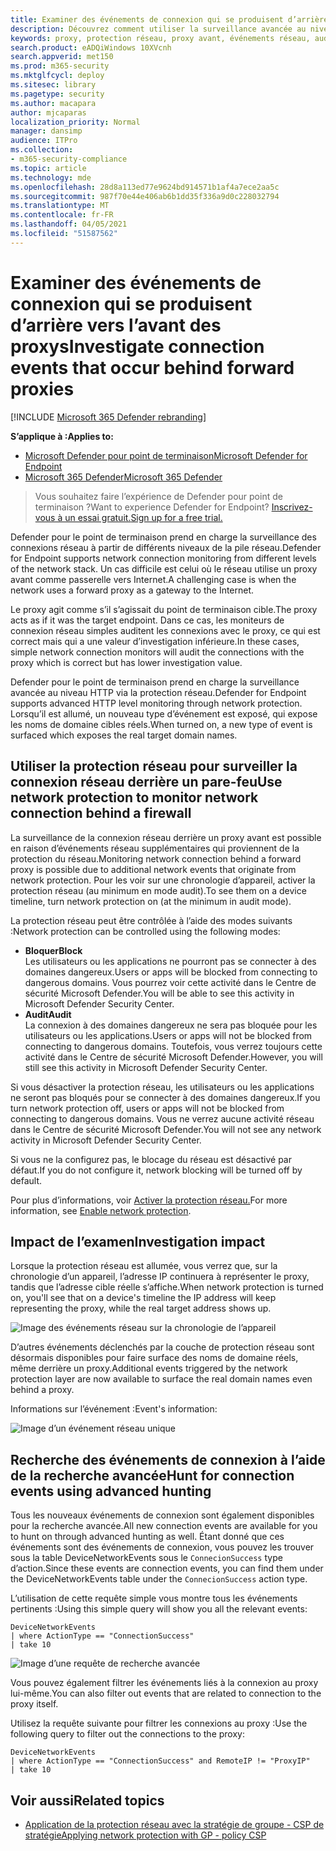 ```yaml
---
title: Examiner des événements de connexion qui se produisent d’arrière vers l’avant des proxys
description: Découvrez comment utiliser la surveillance avancée au niveau HTTP par le biais de la protection réseau dans Microsoft Defender ATP, qui utilise une cible réelle, au lieu d’un proxy.
keywords: proxy, protection réseau, proxy avant, événements réseau, audit, bloc, noms de domaine, domaine
search.product: eADQiWindows 10XVcnh
search.appverid: met150
ms.prod: m365-security
ms.mktglfcycl: deploy
ms.sitesec: library
ms.pagetype: security
ms.author: macapara
author: mjcaparas
localization_priority: Normal
manager: dansimp
audience: ITPro
ms.collection:
- m365-security-compliance
ms.topic: article
ms.technology: mde
ms.openlocfilehash: 28d8a113ed77e9624bd914571b1af4a7ece2aa5c
ms.sourcegitcommit: 987f70e44e406ab6b1dd35f336a9d0c228032794
ms.translationtype: MT
ms.contentlocale: fr-FR
ms.lasthandoff: 04/05/2021
ms.locfileid: "51587562"
---
```

# <a name="investigate-connection-events-that-occur-behind-forward-proxies"></a><span data-ttu-id="4fb93-104">Examiner des événements de connexion qui se produisent d’arrière vers l’avant des proxys</span><span class="sxs-lookup"><span data-stu-id="4fb93-104">Investigate connection events that occur behind forward proxies</span></span>

[!INCLUDE [Microsoft 365 Defender rebranding](../../includes/microsoft-defender.md)]

<span data-ttu-id="4fb93-105">**S’applique à :**</span><span class="sxs-lookup"><span data-stu-id="4fb93-105">**Applies to:**</span></span>
- [<span data-ttu-id="4fb93-106">Microsoft Defender pour point de terminaison</span><span class="sxs-lookup"><span data-stu-id="4fb93-106">Microsoft Defender for Endpoint</span></span>](https://go.microsoft.com/fwlink/p/?linkid=2154037)
- [<span data-ttu-id="4fb93-107">Microsoft 365 Defender</span><span class="sxs-lookup"><span data-stu-id="4fb93-107">Microsoft 365 Defender</span></span>](https://go.microsoft.com/fwlink/?linkid=2118804)

> <span data-ttu-id="4fb93-108">Vous souhaitez faire l’expérience de Defender pour point de terminaison ?</span><span class="sxs-lookup"><span data-stu-id="4fb93-108">Want to experience Defender for Endpoint?</span></span> [<span data-ttu-id="4fb93-109">Inscrivez-vous à un essai gratuit.</span><span class="sxs-lookup"><span data-stu-id="4fb93-109">Sign up for a free trial.</span></span>](https://www.microsoft.com/microsoft-365/windows/microsoft-defender-atp?ocid=docs-wdatp-investigatemachines-abovefoldlink)

<span data-ttu-id="4fb93-110">Defender pour le point de terminaison prend en charge la surveillance des connexions réseau à partir de différents niveaux de la pile réseau.</span><span class="sxs-lookup"><span data-stu-id="4fb93-110">Defender for Endpoint supports network connection monitoring from different levels of the network stack.</span></span> <span data-ttu-id="4fb93-111">Un cas difficile est celui où le réseau utilise un proxy avant comme passerelle vers Internet.</span><span class="sxs-lookup"><span data-stu-id="4fb93-111">A challenging case is when the network uses a forward proxy as a gateway to the Internet.</span></span>

<span data-ttu-id="4fb93-112">Le proxy agit comme s’il s’agissait du point de terminaison cible.</span><span class="sxs-lookup"><span data-stu-id="4fb93-112">The proxy acts as if it was the target endpoint.</span></span>  <span data-ttu-id="4fb93-113">Dans ce cas, les moniteurs de connexion réseau simples auditent les connexions avec le proxy, ce qui est correct mais qui a une valeur d’investigation inférieure.</span><span class="sxs-lookup"><span data-stu-id="4fb93-113">In these cases, simple network connection monitors will audit the connections with the proxy which is correct but has lower investigation value.</span></span> 

<span data-ttu-id="4fb93-114">Defender pour le point de terminaison prend en charge la surveillance avancée au niveau HTTP via la protection réseau.</span><span class="sxs-lookup"><span data-stu-id="4fb93-114">Defender for Endpoint supports advanced HTTP level monitoring through network protection.</span></span> <span data-ttu-id="4fb93-115">Lorsqu’il est allumé, un nouveau type d’événement est exposé, qui expose les noms de domaine cibles réels.</span><span class="sxs-lookup"><span data-stu-id="4fb93-115">When turned on, a new type of event is surfaced which exposes the real target domain names.</span></span>

## <a name="use-network-protection-to-monitor-network-connection-behind-a-firewall"></a><span data-ttu-id="4fb93-116">Utiliser la protection réseau pour surveiller la connexion réseau derrière un pare-feu</span><span class="sxs-lookup"><span data-stu-id="4fb93-116">Use network protection to monitor network connection behind a firewall</span></span>
<span data-ttu-id="4fb93-117">La surveillance de la connexion réseau derrière un proxy avant est possible en raison d’événements réseau supplémentaires qui proviennent de la protection du réseau.</span><span class="sxs-lookup"><span data-stu-id="4fb93-117">Monitoring network connection behind a forward proxy is possible due to additional network events that originate from network protection.</span></span> <span data-ttu-id="4fb93-118">Pour les voir sur une chronologie d’appareil, activer la protection réseau (au minimum en mode audit).</span><span class="sxs-lookup"><span data-stu-id="4fb93-118">To see them on a device timeline, turn network protection on (at the minimum in audit mode).</span></span> 

<span data-ttu-id="4fb93-119">La protection réseau peut être contrôlée à l’aide des modes suivants :</span><span class="sxs-lookup"><span data-stu-id="4fb93-119">Network protection can be controlled using the following modes:</span></span>

- <span data-ttu-id="4fb93-120">**Bloquer**</span><span class="sxs-lookup"><span data-stu-id="4fb93-120">**Block**</span></span> <br> <span data-ttu-id="4fb93-121">Les utilisateurs ou les applications ne pourront pas se connecter à des domaines dangereux.</span><span class="sxs-lookup"><span data-stu-id="4fb93-121">Users or apps will be blocked from connecting to dangerous domains.</span></span> <span data-ttu-id="4fb93-122">Vous pourrez voir cette activité dans le Centre de sécurité Microsoft Defender.</span><span class="sxs-lookup"><span data-stu-id="4fb93-122">You will be able to see this activity in Microsoft Defender Security Center.</span></span>
- <span data-ttu-id="4fb93-123">**Audit**</span><span class="sxs-lookup"><span data-stu-id="4fb93-123">**Audit**</span></span> <br> <span data-ttu-id="4fb93-124">La connexion à des domaines dangereux ne sera pas bloquée pour les utilisateurs ou les applications.</span><span class="sxs-lookup"><span data-stu-id="4fb93-124">Users or apps will not be blocked from connecting to dangerous domains.</span></span> <span data-ttu-id="4fb93-125">Toutefois, vous verrez toujours cette activité dans le Centre de sécurité Microsoft Defender.</span><span class="sxs-lookup"><span data-stu-id="4fb93-125">However, you will still see this activity in Microsoft Defender Security Center.</span></span>


<span data-ttu-id="4fb93-126">Si vous désactiver la protection réseau, les utilisateurs ou les applications ne seront pas bloqués pour se connecter à des domaines dangereux.</span><span class="sxs-lookup"><span data-stu-id="4fb93-126">If you turn network protection off, users or apps will not be blocked from connecting to dangerous domains.</span></span> <span data-ttu-id="4fb93-127">Vous ne verrez aucune activité réseau dans le Centre de sécurité Microsoft Defender.</span><span class="sxs-lookup"><span data-stu-id="4fb93-127">You will not see any network activity in Microsoft Defender Security Center.</span></span>

<span data-ttu-id="4fb93-128">Si vous ne la configurez pas, le blocage du réseau est désactivé par défaut.</span><span class="sxs-lookup"><span data-stu-id="4fb93-128">If you do not configure it, network blocking will be turned off by default.</span></span>

<span data-ttu-id="4fb93-129">Pour plus d’informations, voir [Activer la protection réseau.](enable-network-protection.md)</span><span class="sxs-lookup"><span data-stu-id="4fb93-129">For more information, see [Enable network protection](enable-network-protection.md).</span></span>

## <a name="investigation-impact"></a><span data-ttu-id="4fb93-130">Impact de l’examen</span><span class="sxs-lookup"><span data-stu-id="4fb93-130">Investigation impact</span></span>
<span data-ttu-id="4fb93-131">Lorsque la protection réseau est allumée, vous verrez que, sur la chronologie d’un appareil, l’adresse IP continuera à représenter le proxy, tandis que l’adresse cible réelle s’affiche.</span><span class="sxs-lookup"><span data-stu-id="4fb93-131">When network protection is turned on, you'll see that on a device's timeline the IP address will keep representing the proxy, while the real target address shows up.</span></span>

![Image des événements réseau sur la chronologie de l’appareil](images/atp-proxy-investigation.png)

<span data-ttu-id="4fb93-133">D’autres événements déclenchés par la couche de protection réseau sont désormais disponibles pour faire surface des noms de domaine réels, même derrière un proxy.</span><span class="sxs-lookup"><span data-stu-id="4fb93-133">Additional events triggered by the network protection layer are now available to surface the real domain names even behind a proxy.</span></span>

<span data-ttu-id="4fb93-134">Informations sur l’événement :</span><span class="sxs-lookup"><span data-stu-id="4fb93-134">Event's information:</span></span>

![Image d’un événement réseau unique](images/atp-proxy-investigation-event.png)



## <a name="hunt-for-connection-events-using-advanced-hunting"></a><span data-ttu-id="4fb93-136">Recherche des événements de connexion à l’aide de la recherche avancée</span><span class="sxs-lookup"><span data-stu-id="4fb93-136">Hunt for connection events using advanced hunting</span></span> 
<span data-ttu-id="4fb93-137">Tous les nouveaux événements de connexion sont également disponibles pour la recherche avancée.</span><span class="sxs-lookup"><span data-stu-id="4fb93-137">All new connection events are available for you to hunt on through advanced hunting as well.</span></span> <span data-ttu-id="4fb93-138">Étant donné que ces événements sont des événements de connexion, vous pouvez les trouver sous la table DeviceNetworkEvents sous le `ConnecionSuccess` type d’action.</span><span class="sxs-lookup"><span data-stu-id="4fb93-138">Since these events are connection events, you can find them under the DeviceNetworkEvents table under the `ConnecionSuccess` action type.</span></span>

<span data-ttu-id="4fb93-139">L’utilisation de cette requête simple vous montre tous les événements pertinents :</span><span class="sxs-lookup"><span data-stu-id="4fb93-139">Using this simple query will show you all the relevant events:</span></span>

```
DeviceNetworkEvents
| where ActionType == "ConnectionSuccess" 
| take 10
```

![Image d’une requête de recherche avancée](images/atp-proxy-investigation-ah.png)

<span data-ttu-id="4fb93-141">Vous pouvez également filtrer les événements liés à la connexion au proxy lui-même.</span><span class="sxs-lookup"><span data-stu-id="4fb93-141">You can also filter out  events that are related to connection to the proxy itself.</span></span> 

<span data-ttu-id="4fb93-142">Utilisez la requête suivante pour filtrer les connexions au proxy :</span><span class="sxs-lookup"><span data-stu-id="4fb93-142">Use the following query to filter out the connections to the proxy:</span></span>

```
DeviceNetworkEvents
| where ActionType == "ConnectionSuccess" and RemoteIP != "ProxyIP"  
| take 10
```



## <a name="related-topics"></a><span data-ttu-id="4fb93-143">Voir aussi</span><span class="sxs-lookup"><span data-stu-id="4fb93-143">Related topics</span></span>
- [<span data-ttu-id="4fb93-144">Application de la protection réseau avec la stratégie de groupe - CSP de stratégie</span><span class="sxs-lookup"><span data-stu-id="4fb93-144">Applying network protection with GP - policy CSP</span></span>](https://docs.microsoft.com/windows/client-management/mdm/policy-csp-defender#defender-enablenetworkprotection)
